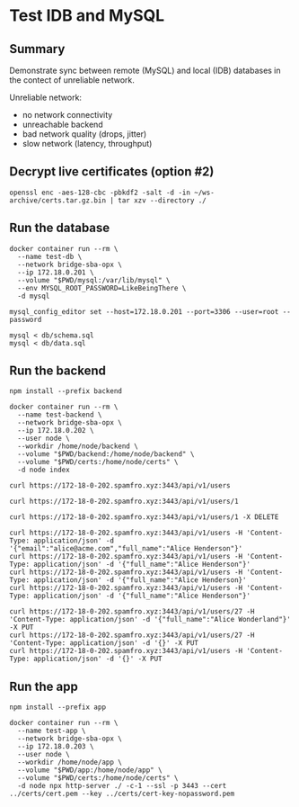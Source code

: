 # Test IDB and MySQL

## Summary

Demonstrate sync between remote (MySQL) and local (IDB) databases in the contect of unreliable network.

Unreliable network:
- no network connectivity
- unreachable backend
- bad network quality (drops, jitter)
- slow network (latency, throughput)

## Decrypt live certificates (option #2)
```
openssl enc -aes-128-cbc -pbkdf2 -salt -d -in ~/ws-archive/certs.tar.gz.bin | tar xzv --directory ./
```

## Run the database
```
docker container run --rm \
  --name test-db \
  --network bridge-sba-opx \
  --ip 172.18.0.201 \
  --volume "$PWD/mysql:/var/lib/mysql" \
  --env MYSQL_ROOT_PASSWORD=LikeBeingThere \
  -d mysql

mysql_config_editor set --host=172.18.0.201 --port=3306 --user=root --password

mysql < db/schema.sql 
mysql < db/data.sql 
```

## Run the backend
```
npm install --prefix backend

docker container run --rm \
  --name test-backend \
  --network bridge-sba-opx \
  --ip 172.18.0.202 \
  --user node \
  --workdir /home/node/backend \
  --volume "$PWD/backend:/home/node/backend" \
  --volume "$PWD/certs:/home/node/certs" \
  -d node index

curl https://172-18-0-202.spamfro.xyz:3443/api/v1/users

curl https://172-18-0-202.spamfro.xyz:3443/api/v1/users/1

curl https://172-18-0-202.spamfro.xyz:3443/api/v1/users/1 -X DELETE

curl https://172-18-0-202.spamfro.xyz:3443/api/v1/users -H 'Content-Type: application/json' -d '{"email":"alice@acme.com","full_name":"Alice Henderson"}'
curl https://172-18-0-202.spamfro.xyz:3443/api/v1/users -H 'Content-Type: application/json' -d '{"full_name":"Alice Henderson"}'
curl https://172-18-0-202.spamfro.xyz:3443/api/v1/users -H 'Content-Type: application/json' -d '{"full_name":"Alice Henderson}'
curl https://172-18-0-202.spamfro.xyz:3443/api/v1/users -H 'Content-Type: application/json' -d '{"full_name":"Alice Henderson"}'

curl https://172-18-0-202.spamfro.xyz:3443/api/v1/users/27 -H 'Content-Type: application/json' -d '{"full_name":"Alice Wonderland"}' -X PUT
curl https://172-18-0-202.spamfro.xyz:3443/api/v1/users/27 -H 'Content-Type: application/json' -d '{}' -X PUT
curl https://172-18-0-202.spamfro.xyz:3443/api/v1/users -H 'Content-Type: application/json' -d '{}' -X PUT
```

## Run the app
```
npm install --prefix app

docker container run --rm \
  --name test-app \
  --network bridge-sba-opx \
  --ip 172.18.0.203 \
  --user node \
  --workdir /home/node/app \
  --volume "$PWD/app:/home/node/app" \
  --volume "$PWD/certs:/home/node/certs" \
  -d node npx http-server ./ -c-1 --ssl -p 3443 --cert ../certs/cert.pem --key ../certs/cert-key-nopassword.pem
```
